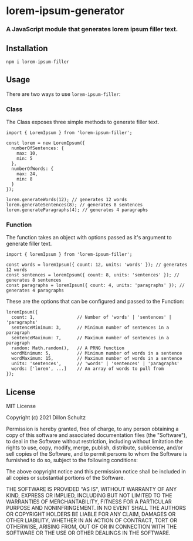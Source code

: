 # lorem-ipsum-generator
### A JavaScript module that generates lorem ipsum filler text.

## Installation
```
npm i lorem-ipsum-filler
```

## Usage
There are two ways to use `lorem-ipsum-filler`:

### Class
The Class exposes three simple methods to generate filler text.

```
import { LoremIpsum } from 'lorem-ipsum-filler';

const lorem = new LoremIpsum({
  numberOfSentences: {
    max: 10,
    min: 5
  },
  numberOfWords: {
    max: 24,
    min: 8
  }
});

lorem.generateWords(12); // generates 12 words
lorem.generateSentences(8); // generates 8 sentences
lorem.generateParagraphs(4); // generates 4 paragraphs
```

### Function
The function takes an object with options passed as it's argument to generate filler text.
```
import { loremIpsum } from 'lorem-ipsum-filler';

const words = loremIpsum({ count: 12, units: 'words' }); // generates 12 words
const sentences = loremIpsum({ count: 8, units: 'sentences' }); // generates 8 sentences
const paragraphs = loremIpsum({ count: 4, units: 'paragraphs' }); // generates 4 paragraphs
```

These are the options that can be configured and passed to the Function:

```
loremIpsum({
  count: 1,                // Number of 'words' | 'sentences' | 'paragraphs'
  sentenceMinimum: 3,      // Minimum number of sentences in a paragraph
  sentenceMaximum: 7,      // Maximum number of sentences in a paragraph
  random: Math.random(),   // A PRNG function
  wordMinimum: 5,          // Minimum number of words in a sentence
  wordMaximum: 15,         // Maximum number of words in a sentence
  units: 'sentences',      // 'words' | 'sentences' | 'paragraphs'
  words: ['lorem', ...]    // An array of words to pull from
});
```

## License
MIT License

Copyright (c) 2021 Dillon Schultz

Permission is hereby granted, free of charge, to any person obtaining a copy
of this software and associated documentation files (the "Software"), to deal
in the Software without restriction, including without limitation the rights
to use, copy, modify, merge, publish, distribute, sublicense, and/or sell
copies of the Software, and to permit persons to whom the Software is
furnished to do so, subject to the following conditions:

The above copyright notice and this permission notice shall be included in all
copies or substantial portions of the Software.

THE SOFTWARE IS PROVIDED "AS IS", WITHOUT WARRANTY OF ANY KIND, EXPRESS OR
IMPLIED, INCLUDING BUT NOT LIMITED TO THE WARRANTIES OF MERCHANTABILITY,
FITNESS FOR A PARTICULAR PURPOSE AND NONINFRINGEMENT. IN NO EVENT SHALL THE
AUTHORS OR COPYRIGHT HOLDERS BE LIABLE FOR ANY CLAIM, DAMAGES OR OTHER
LIABILITY, WHETHER IN AN ACTION OF CONTRACT, TORT OR OTHERWISE, ARISING FROM,
OUT OF OR IN CONNECTION WITH THE SOFTWARE OR THE USE OR OTHER DEALINGS IN THE
SOFTWARE.